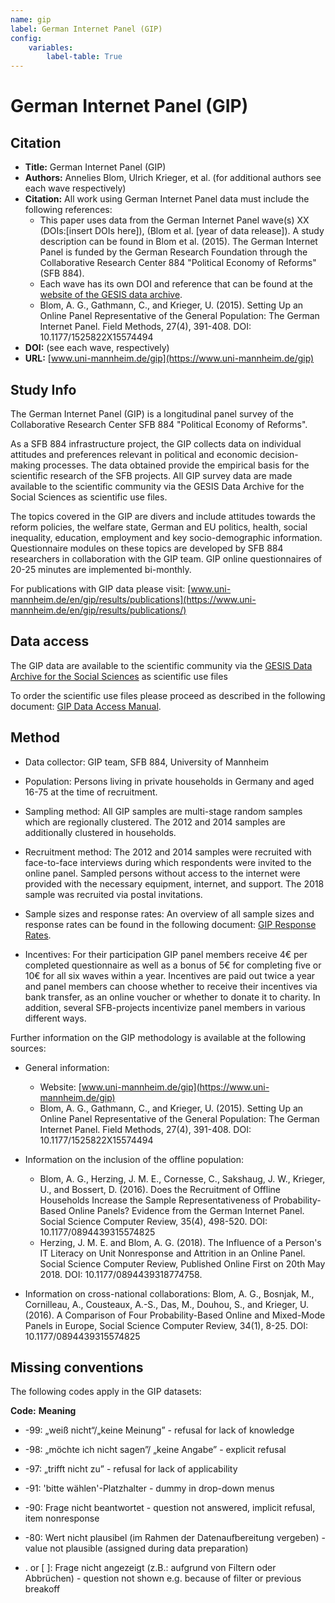 ```yaml
---
name: gip
label: German Internet Panel (GIP)
config:
    variables:
        label-table: True
---
```


# German Internet Panel (GIP)

## Citation

-  **Title:** German Internet Panel (GIP)
-  **Authors:** Annelies Blom, Ulrich Krieger, et al. (for additional authors see each wave respectively)
-  **Citation:** All work using German Internet Panel data must include the following references:
    - This paper uses data from the German Internet Panel wave(s) XX (DOIs:[insert DOIs here]), (Blom et al. [year of data release]). A study description can be found in Blom et al. (2015). The German Internet Panel is funded by the German Research Foundation through the Collaborative Research Center 884 "Political Economy of Reforms" (SFB 884).
    - Each wave has its own DOI and reference that can be found at the [website of the GESIS data archive](https://dbk.gesis.org/dbksearch/GDesc2.asp?no=0109&tab=&ll=10&notabs=1&db=E).
    - Blom, A. G., Gathmann, C., and Krieger, U. (2015). Setting Up an Online Panel Representative of the General Population: The German Internet Panel. Field Methods, 27(4), 391-408. DOI: 10.1177/1525822X15574494
-  **DOI:** (see each wave, respectively)
-  **URL:** [www.uni-mannheim.de/gip](https://www.uni-mannheim.de/gip)

## Study Info

The German Internet Panel (GIP) is a longitudinal panel survey of the Collaborative Research Center SFB 884 "Political Economy of Reforms".

As a SFB 884 infrastructure project, the GIP collects data on individual attitudes and preferences relevant in political and economic decision-making processes. The data obtained provide the empirical basis for the scientific research of the SFB projects. All GIP survey data are made available to the scientific community via the GESIS Data Archive for the Social Sciences as scientific use files.

The topics covered in the GIP are divers and include attitudes towards the reform policies, the welfare state, German and EU politics, health, social inequality, education, employment and key socio-demographic information. Questionnaire modules on these topics are developed by SFB 884 researchers in collaboration with the GIP team. GIP online questionnaires of 20-25 minutes are implemented bi-monthly.

For publications with GIP data please visit: [www.uni-mannheim.de/en/gip/results/publications](https://www.uni-mannheim.de/en/gip/results/publications/)

## Data access

The GIP data are available to the scientific community via the [GESIS Data Archive for the Social Sciences](https://dbk.gesis.org/dbksearch/GDESC2.asp?no=0109&DB=D) as scientific use files

To order the scientific use files please proceed as described in the following document: [GIP Data Access Manual](https://dbk.gesis.org/dbksearch/download.asp?db=D&id=54805).

## Method

- Data collector: GIP team, SFB 884, University of Mannheim

- Population: Persons living in private households in Germany and aged 16-75 at the time of recruitment.

- Sampling method: All GIP samples are multi-stage random samples which are regionally clustered. The 2012 and 2014 samples are additionally clustered in households.

- Recruitment method: The 2012 and 2014 samples were recruited with face-to-face interviews during which respondents were invited to the online panel. Sampled persons without access to the internet were provided with the necessary equipment, internet, and support. The 2018 sample was recruited via postal invitations.

- Sample sizes and response rates: An overview of all sample sizes and response rates can be found in the following document: [GIP Response Rates](https://www.uni-mannheim.de/media/Einrichtungen/gip/Response_Rates/German_Internet_Panel_Response_Rates.pdf).

- Incentives: For their participation GIP panel members receive 4€ per completed questionnaire as well as a bonus of 5€ for completing five or 10€ for all six waves within a year. Incentives are paid out twice a year and panel members can choose whether to receive their incentives via bank transfer, as an online voucher or whether to donate it to charity. In addition, several SFB-projects incentivize panel members in various different ways.

Further information on the GIP methodology is available at the following sources:

- General information:
    - Website: [www.uni-mannheim.de/gip](https://www.uni-mannheim.de/gip)
    - Blom, A. G., Gathmann, C., and Krieger, U. (2015). Setting Up an Online Panel Representative of the General Population: The German Internet Panel. Field Methods, 27(4), 391-408. DOI: 10.1177/1525822X15574494

- Information on the inclusion of the offline population:
    - Blom, A. G., Herzing, J. M. E., Cornesse, C., Sakshaug, J. W., Krieger, U., and Bossert, D. (2016). Does the Recruitment of Offline Households Increase the Sample Representativeness of Probability-Based Online Panels? Evidence from the German Internet Panel. Social Science Computer Review, 35(4), 498-520. DOI: 10.1177/0894439315574825
    - Herzing, J. M. E. and Blom, A. G. (2018). The Influence of a Person's IT Literacy on Unit Nonresponse and Attrition in an Online Panel. Social Science Computer Review, Published Online First on 20th May 2018. DOI: 10.1177/0894439318774758.

- Information on cross-national collaborations: Blom, A. G., Bosnjak, M., Cornilleau, A., Cousteaux, A.-S., Das, M., Douhou, S., and Krieger, U. (2016). A Comparison of Four Probability-Based Online and Mixed-Mode Panels in Europe, Social Science Computer Review, 34(1), 8-25. DOI: 10.1177/0894439315574825

## Missing conventions

The following codes apply in the GIP datasets:

**Code:** **Meaning**

- -99: „weiß nicht“/„keine Meinung” - refusal for lack of knowledge

- -98: „möchte ich nicht sagen”/ „keine Angabe” - explicit refusal

- -97: „trifft nicht zu” - refusal for lack of applicability

- -91: 'bitte wählen'-Platzhalter - dummy in drop-down menus

- -90: Frage nicht beantwortet - question not answered, implicit refusal, item nonresponse

- -80: Wert nicht plausibel (im Rahmen der Datenaufbereitung vergeben) - value not plausible (assigned during data preparation) 

- . or [ ]: Frage nicht angezeigt (z.B.: aufgrund von Filtern oder Abbrüchen) - question not shown e.g. because of filter or previous breakoff